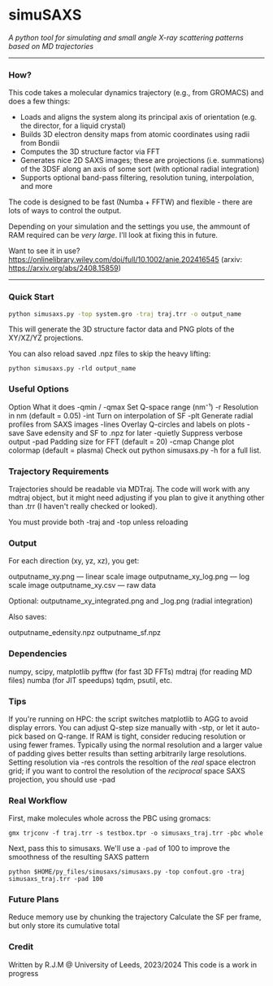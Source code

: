 # simuSAXS

_A python tool for simulating and small angle X-ray scattering patterns based on MD trajectories_

---

### How?

This code takes a molecular dynamics trajectory (e.g., from GROMACS) and does a few things:

- Loads and aligns the system along its principal axis of orientation (e.g. the director, for a liquid crystal)
- Builds 3D electron density maps from atomic coordinates using radii from Bondii
- Computes the 3D structure factor via FFT
- Generates nice 2D SAXS images; these are projections (i.e. summations) of the 3DSF along an axis of some sort (with optional radial integration)
- Supports optional band-pass filtering, resolution tuning, interpolation, and more

The code is designed to be fast (Numba + FFTW) and flexible - there are lots of ways to control the output.

Depending on your simulation and the settings you use, the ammount of RAM required can be _very large_. I'll look at fixing this in future.

Want to see it in use? https://onlinelibrary.wiley.com/doi/full/10.1002/anie.202416545 (arxiv: https://arxiv.org/abs/2408.15859)

---

### Quick Start

```bash
python simusaxs.py -top system.gro -traj traj.trr -o output_name
```

This will generate the 3D structure factor data and PNG plots of the XY/XZ/YZ projections.

You can also reload saved .npz files to skip the heavy lifting:

```
python simusaxs.py -rld output_name
```

### Useful Options
Option	What it does
-qmin / -qmax	Set Q-space range (nm⁻¹)
-r	Resolution in nm (default = 0.05)
-int	Turn on interpolation of SF
-plt	Generate radial profiles from SAXS images
-lines	Overlay Q-circles and labels on plots
-save	Save edensity and SF to .npz for later
-quietly	Suppress verbose output
-pad	Padding size for FFT (default = 20)
-cmap	Change plot colormap (default = plasma)
Check out python simusaxs.py -h for a full list.

### Trajectory Requirements
Trajectories should be readable via MDTraj. The code will work with any mdtraj object, but it might need adjusting if you plan to give it anything other than .trr (I haven't really checked or looked).

You must provide both -traj and -top unless reloading

### Output
For each direction (xy, yz, xz), you get:

outputname_xy.png — linear scale image
outputname_xy_log.png — log scale image
outputname_xy.csv — raw data

Optional: outputname_xy_integrated.png and _log.png (radial integration)

Also saves:

outputname_edensity.npz
outputname_sf.npz

### Dependencies
numpy, scipy, matplotlib
pyfftw (for fast 3D FFTs)
mdtraj (for reading MD files)
numba (for JIT speedups)
tqdm, psutil, etc.


### Tips
If you're running on HPC: the script switches matplotlib to AGG to avoid display errors.
You can adjust Q-step size manually with -stp, or let it auto-pick based on Q-range.
If RAM is tight, consider reducing resolution or using fewer frames.
Typically using the normal resolution and a larger value of padding gives better results than setting arbitrarily large resolutions.
Setting resolution via -res controls the resoltion of the _real_ space electron grid; if you want to control the resolution of the _reciprocal_ space SAXS projection, you should use -pad 

### Real Workflow
First, make molecules whole across the PBC using gromacs:
```
gmx trjconv -f traj.trr -s testbox.tpr -o simusaxs_traj.trr -pbc whole
```
Next, pass this to simusaxs. We'll use a ```-pad``` of 100 to improve the smoothness of the resulting SAXS pattern
```
python $HOME/py_files/simusaxs/simusaxs.py -top confout.gro -traj simusaxs_traj.trr -pad 100
```

### Future Plans
Reduce memory use by chunking the trajectory
Calculate the SF per frame, but only store its cumulative total

### Credit
Written by R.J.M @ University of Leeds, 2023/2024
This code is a work in progress
